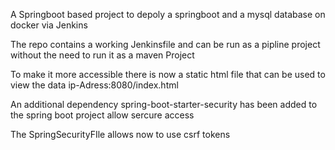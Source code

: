 A Springboot based project to depoly a springboot and a mysql database on docker via Jenkins

The repo contains a working Jenkinsfile and can be run as a pipline project without the need to run it as a maven Project

To make it more accessible there is now a static html file that can be used to view the data   ip-Adress:8080/index.html

An additional dependency  <artifactId>spring-boot-starter-security</artifactId> has been added to the spring boot project allow sercure access

The SpringSecurityFIle allows now to use csrf tokens